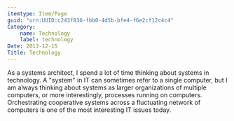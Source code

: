 ```yaml
---
itemtype: Item/Page
guid: "urn:UUID:c243f836-fbb0-4d5b-bfe4-f6e2cf12c4c4"
Category:
    name: Technology
    label: technology
Date: 2013-12-15
Title: Technology
---
```


As a systems architect, I spend a lot of time thinking about systems in
technology. A "system" in IT can sometimes refer to a single computer, but I am
always thinking about systems as larger organizations of multiple computers, or
more interestingly, processes running on computers. Orchestrating cooperative
systems across a fluctuating network of computers is one of the most interesting
IT issues today.
